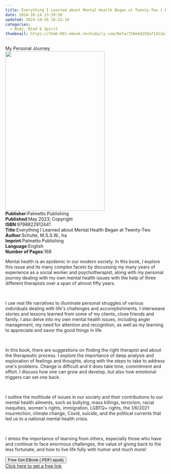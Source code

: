 ```yaml
---
title: Everything I Learned about Mental Health Began at Twenty-Two | Free Book
date: 2024-10-24 13:39:58
updated: 2024-10-26 10:12:18
categories:
  - Body, Mind & Spirit
thumbnail: https://thmb-001-ebook.techidaily.com/8efac758e6d259a71412e38579860ce15ec08041db0f16ea51d0ba9ca532052a.jpg
---
```

<main id="book-container">
  <div class="flex flex-col">
    <div class="book-brief flex-1 py-6 px-4 sm:p-6 md:py-10 md:px-8">
      <!-- brief-->
      <div class="book-brief-main">My Personal Journey</div>
    </div>
    <div
      class="book-meta-info flex-1 grid gap-4 col-start-1 col-end-3 row-start-1 sm:mb-6 sm:grid-cols-4 lg:gap-6 lg:col-start-2 lg:row-end-6 lg:row-span-6 lg:mb-0"
    >
      <div
        class="book-meta-info-left place-content-center mt-4 p-4 text-sm leading-6 col-start-2 col-span-2 dark:text-slate-400"
      >
        <img
          class="w-full h-500 object-cover rounded-lg sm:h-255 sm:col-span-2 lg:col-span-full"
          src="https://img-001-ebook.techidaily.com/06ddc3cea67e12bb01328ce869b54eb37fb2a7d171d4810731ea93a0964fe7ca.jpg"
          alt=""
          width="312"
          height="500"
        />
      </div>
      <div
        class="book-meta-info-right mt-2 col-start-1 row-start-2 col-span-3 self-center"
      >
        <!-- meta data  -->
        <div class="flex flex-col px-4 md:px-8">
          <div class="flex-1">
            <strong>Publisher</strong>:<span class="px-2"
              >Palmetto Publishing</span
            >
          </div>
          <div class="flex-1">
            <strong>Published</strong>:<span class="px-2"
              >May 2023; Copyright</span
            >
          </div>
          <div class="flex-1">
            <strong>ISBN</strong>:<span class="px-2">9798822912441</span>
          </div>
          <div class="flex-1">
            <strong>Title</strong>:<span class="px-2"
              >Everything I Learned about Mental Health Began at
              Twenty-Two</span
            >
          </div>
          <div class="flex-1">
            <strong>Author</strong>:<span class="px-2"
              >Schulte, M.S.S.W., Ira</span
            >
          </div>
          <div class="flex-1">
            <strong>Imprint</strong>:<span class="px-2"
              >Palmetto Publishing</span
            >
          </div>
          <div class="flex-1">
            <strong>Language</strong>:<span class="px-2">English</span>
          </div>
          <div class="flex-1">
            <strong>Number of Pages</strong>:<span class="px-2">168</span>
          </div>
        </div>
      </div>
    </div>
    <div class="book-description flex-1 py-6 px-4 sm:p-6 md:py-10 md:px-8">
      <div class="book-description-main">
        <div accordion-content="" id="description">
          <p>
            <span style="color: rgb(38, 38, 38)"
              >Mental health is an epidemic in our modern society. In this book,
              I explore this issue and its many complex facets by discussing my
              many years of experience as a social worker and psychotherapist,
              along with my personal journey dealing with my own mental health
              issues with the help of three different therapists over a span of
              almost fifty years.</span
            >
          </p>
          <p><br /></p>
          <p>
            <span style="color: rgb(38, 38, 38)"
              >I use real life narratives to illuminate personal struggles of
              various individuals dealing with life's challenges and
              accomplishments. I interweave stories and lessons learned from
              some of my clients, close friends and family. I also delve into my
              own mental health issues, including anger management, my need for
              attention and recognition, as well as my learning to appreciate
              and savor the good things in life.</span
            >
          </p>
          <p><br /></p>
          <p>
            <span style="color: rgb(38, 38, 38)"
              >In this book, there are suggestions on finding the right
              therapist and about the therapeutic process. I explore the
              importance of deep analysis and exploration of feelings and
              thoughts, along with the steps to take to address one's problems.
              Change is difficult and it does take time, commitment and effort.
              I discuss how one can grow and develop, but also how emotional
              triggers can set one back.</span
            >
          </p>
          <p><br /></p>
          <p>
            <span style="color: rgb(38, 38, 38)"
              >I outline the multitude of issues in our society and their
              contributions to our mental health ailments, such as bullying,
              mass killings, terrorism, racial inequities, women's rights,
              immigration, LGBTQ+ rights, the 1/6/2021 insurrection, climate
              change, Covid, suicide, and the political currents that led us to
              a national mental health crisis.</span
            >
          </p>
          <p><br /></p>
          <p>
            <span style="color: rgb(38, 38, 38)"
              >I stress the importance of learning from others, especially those
              who have and continue to face enormous challenges, the value of
              giving back to the less fortunate, and how to live life fully with
              humor and much more!</span
            >
          </p>
        </div>
        <div class="accordion-fader"></div>
      </div>
    </div>
    <div class="book-excerpts flex-1 py-6 px-4 sm:p-6 md:py-10 md:px-8"></div>
    <div
      class="book-about-author flex-1 py-6 px-4 sm:p-6 md:py-10 md:px-8"
    ></div>
    <div class="book-free-get flex-1 py-6 px-4 sm:p-6 md:py-10 md:px-8">
      <button
        id="btn-free-get"
        class="bg-blue-500 hover:bg-blue-700 text-white font-bold py-2 px-4 rounded"
      >
        Free Get EBook (.PDF/.epub)
      </button>
      <div id="countdown-display" class="px-2 text-lg mt-2"></div>
      <a
        id="free-link"
        class="hidden bg-blue-500 hover:bg-blue-700 text-white font-bold py-2 px-4 rounded"
        href="https://www.ebooks.com/en-us/book/210812952/everything-i-learned-about-mental-health-began-at-twenty-two/schulte-m-s-s-w-ira/"
        target="_blank"
        >Click here to get a free link</a
      >
    </div>
    <script>
      let countdownTime = 0;
      let countdownInterval = null;
      document
        .getElementById('btn-free-get')
        .addEventListener('click', startCountdown);
      function startCountdown() {
        countdownTime = new Date().getTime() + 60000 * 3;
        countdownInterval = setInterval(updateCountdown, 1000);
        document.getElementById('btn-free-get').disabled = true;
        document
          .getElementById('btn-free-get')
          .classList.add('bg-gray-500', 'cursor-not-allowed');
      }
      function updateCountdown() {
        let currentTime = new Date().getTime();
        let timeLeft = countdownTime - currentTime;
        let secondsLeft = Math.floor(timeLeft / 1000);
        document.getElementById('countdown-display').innerHTML =
          `Remaining time: ${secondsLeft} seconds.`;
        if (secondsLeft <= 0) {
          clearInterval(countdownInterval);
          document.getElementById('btn-free-get').classList.add('hidden');
          document.getElementById('free-link').classList.remove('hidden');
          document.getElementById('countdown-display').innerHTML = '';
        }
      }
    </script>
  </div>
</main>
